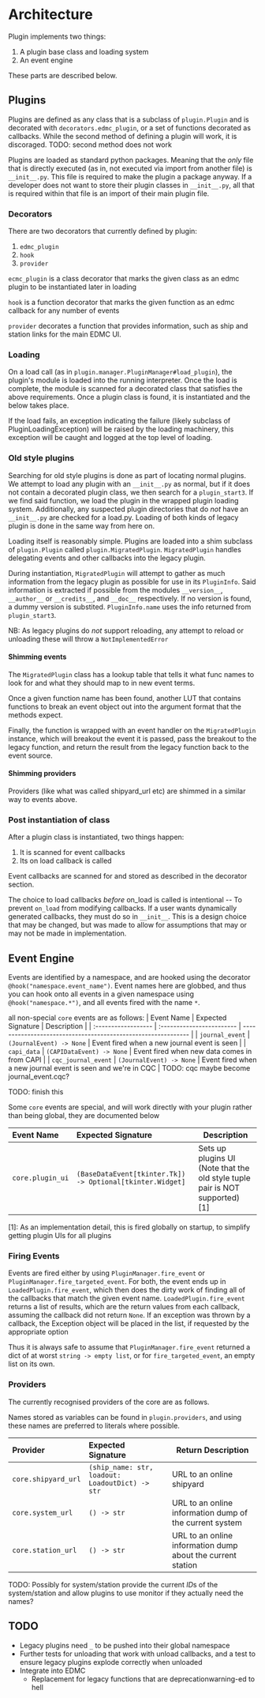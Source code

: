 # Architecture

Plugin implements two things:

1. A plugin base class and loading system
2. An event engine

These parts are described below.

## Plugins

Plugins are defined as any class that is a subclass of `plugin.Plugin` and is decorated with `decorators.edmc_plugin`,
or a set of functions decorated as callbacks. While the second method of defining a plugin will work, it is discoraged.
TODO: second method does not work

Plugins are loaded as standard python packages. Meaning that the _only_ file that is directly executed (as in,
not executed via import from another file) is `__init__.py`. This file is required to make the plugin a package anyway.
If a developer does not want to store their plugin classes in `__init__.py`, all that is required within that file is
an import of their main plugin file.

### Decorators

There are two decorators that currently defined by plugin:

1. `edmc_plugin`
2. `hook`
3. `provider`

`ecmc_plugin` is a class decorator that marks the given class as an edmc plugin to be instantiated later in loading

`hook` is a function decorator that marks the given function as an edmc callback for any number of events

`provider` decorates a function that provides information, such as ship and station links for the main EDMC UI.

### Loading

On a load call (as in `plugin.manager.PluginManager#load_plugin`), the plugin's module is loaded into the running
interpreter. Once the load is complete, the module is scanned for a decorated class that satisfies the above requirements.
Once a plugin class is found, it is instantiated and the below takes place.

If the load fails, an exception indicating the failure (likely subclass of PluginLoadingException) will be raised by the
loading machinery, this exception will be caught and logged at the top level of loading.

### Old style plugins

Searching for old style plugins is done as part of locating normal plugins. We attempt to load any plugin with an
`__init__.py` as normal, but if it does not contain a decorated plugin class, we then search for a `plugin_start3`.
If we find said function, we load the plugin in the wrapped plugin loading system. Additionally, any suspected plugin
directories that do _not_ have an `__init__.py` are checked for a load.py. Loading of both kinds of legacy plugin
is done in the same way from here on.

Loading itself is reasonably simple. Plugins are loaded into a shim subclass of `plugin.Plugin` called
`plugin.MigratedPlugin`. `MigratedPlugin` handles delegating events and other callbacks into the legacy plugin.

During instantiation, `MigratedPlugin` will attempt to gather as much information from the legacy plugin as possible for
use in its `PluginInfo`. Said information is extracted if possible from the modules `__version__`,
`__author__` or `__credits__`, and `__doc__` respectively. If no version is found, a dummy version is substited.
`PluginInfo.name` uses the info returned from `plugin_start3`.

NB: As legacy plugins do _not_ support reloading, any attempt to reload or unloading these will throw a
`NotImplementedError`

#### Shimming events

The `MigratedPlugin` class has a lookup table that tells it what func names to look
for and what they should map to in new event terms.

Once a given function name has been found, another LUT that contains functions to break
an event object out into the argument format that the methods expect.

Finally, the function is wrapped with an event handler on the `MigratedPlugin` instance,
which will breakout the event it is passed, pass the breakout to the legacy function, and return the result from the legacy function back to the event source.

#### Shimming providers

Providers (like what was called shipyard_url etc) are shimmed in a similar way to events above.

### Post instantiation of class

After a plugin class is instantiated, two things happen:

1. It is scanned for event callbacks
2. Its on load callback is called

Event callbacks are scanned for and stored as described in the decorator section.

The choice to load callbacks _before_ on_load is called is intentional -- To prevent `on_load` from modifying callbacks.
If a user wants dynamically generated callbacks, they must do so in `__init__`. This is a design choice that may be
changed, but was made to allow for assumptions that may or may not be made in implementation.

## Event Engine

Events are identified by a namespace, and are hooked using the decorator `@hook("namespace.event_name")`.
Event names here are globbed, and thus you can hook onto all events in a given namespace using `@hook("namespace.*")`,
and all events fired with the name `*`.

all non-special `core` events are as follows:
| Event Name          | Expected Signature        | Description                                                   |
| :------------------ | :------------------------ | ------------------------------------------------------------- |
| `journal_event`     | `(JournalEvent) -> None`  | Event fired when a new journal event is seen                  |
| `capi_data`         | `(CAPIDataEvent) -> None` | Event fired when new data comes in from CAPI                  |
| `cqc_journal_event` | `(JournalEvent) -> None`  | Event fired when a new journal event is seen and we're in CQC |
TODO: cqc maybe become journal_event.cqc?

TODO: finish this

Some `core` events are special, and will work directly with your plugin rather than being global, they are
documented below

| Event Name       | Expected Signature                                        | Description                                                                  |
| :--------------- | :-------------------------------------------------------- | ---------------------------------------------------------------------------- |
| `core.plugin_ui` | `(BaseDataEvent[tkinter.Tk]) -> Optional[tkinter.Widget]` | Sets up plugins UI (Note that the old style tuple pair is NOT supported) [1] |

[1]: As an implementation detail, this is fired globally on startup, to simplify getting plugin UIs for all plugins

### Firing Events

Events are fired either by using `PluginManager.fire_event` or `PluginManager.fire_targeted_event`. For both, the event
ends up in `LoadedPlugin.fire_event`, which then does the dirty work of finding all of the callbacks that match the
given event name. `LoadedPlugin.fire_event` returns a list of results, which are the return values from each callback,
assuming the callback did not return `None`. If an exception was thrown by a callback,
the Exception object will be placed in the list, if requested by the appropriate option

Thus it is always safe to assume that `PluginManager.fire_event` returned a dict of at worst `string -> empty list`, or
for `fire_targeted_event`, an empty list on its own.


### Providers

The currently recognised providers of the core are as follows.

Names stored as variables can be found in `plugin.providers`, and using these names are preferred to literals where
possible.

| Provider            | Expected Signature                              | Return Description                                          |
| :------------------ | :---------------------------------------------- | ----------------------------------------------------------- |
| `core.shipyard_url` | `(ship_name: str, loadout: LoadoutDict) -> str` | URL to an online shipyard                                   |
| `core.system_url`   | `() -> str`                                     | URL to an online information dump of the current system     |
| `core.station_url`  | `() -> str`                                     | URL to an online information dump about the current station |

TODO: Possibly for system/station provide the current *ID*s of the system/station and allow plugins to use monitor
if they actually need the names?

## TODO

- Legacy plugins need `_` to be pushed into their global namespace
- Further tests for unloading that work with unload callbacks, and a test to ensure legacy plugins explode correctly
  when unloaded
- Integrate into EDMC
  - Replacement for legacy functions that are deprecationwarning-ed to hell
